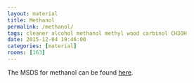 ```yaml
---
layout: material
title: Methanol
permalink: /methanol/
tags: cleaner alcohol methanol methyl wood carbinol CH3OH
date: 2015-12-04 19:46:00
categories: [material]
rooms: [163]
---
```


The MSDS for methanol can be found [here]({{site.baseurl}}/sheets/Methanol.pdf).

